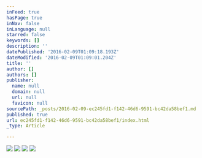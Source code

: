 ```yaml
---
inFeed: true
hasPage: true
inNav: false
inLanguage: null
starred: false
keywords: []
description: ''
datePublished: '2016-02-09T01:09:18.193Z'
dateModified: '2016-02-09T01:09:01.204Z'
title: ''
author: []
authors: []
publisher:
  name: null
  domain: null
  url: null
  favicon: null
sourcePath: _posts/2016-02-09-ec245fd1-f142-46d6-9591-bc42da58bef1.md
published: true
url: ec245fd1-f142-46d6-9591-bc42da58bef1/index.html
_type: Article

---
```

![](https://the-grid-user-content.s3-us-west-2.amazonaws.com/6dbbc435-f456-44ab-b12e-b12a16b0f1c9.JPG)
![](https://the-grid-user-content.s3-us-west-2.amazonaws.com/6a8dd322-0911-4986-9270-3c008612fd4e.JPG)
![](https://the-grid-user-content.s3-us-west-2.amazonaws.com/1f2af123-eec9-47f6-bf1e-6311cb320cf5.PNG)
![](https://the-grid-user-content.s3-us-west-2.amazonaws.com/ad7775c4-fa83-497c-a183-88ca853e2cb8.JPG)